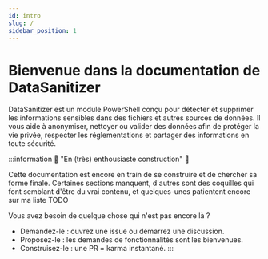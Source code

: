 ```yaml
---
id: intro
slug: /
sidebar_position: 1
---
```


# Bienvenue dans la documentation de DataSanitizer

DataSanitizer est un module PowerShell conçu pour détecter et supprimer les informations sensibles dans des fichiers et autres sources de données. Il vous aide à anonymiser, nettoyer ou valider des données afin de protéger la vie privée, respecter les réglementations et partager des informations en toute sécurité.

:::information
🚧 "En (très) enthousiaste construction" 🚧

Cette documentation est encore en train de se construire et de chercher sa forme finale. Certaines sections manquent, d'autres sont des coquilles qui font semblant d'être du vrai contenu, et quelques-unes patientent encore sur ma liste TODO

Vous avez besoin de quelque chose qui n'est pas encore là ?
- Demandez-le : ouvrez une issue ou démarrez une discussion.
- Proposez-le : les demandes de fonctionnalités sont les bienvenues.
- Construisez-le : une PR = karma instantané.
:::

